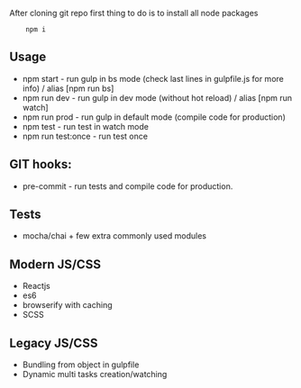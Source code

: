 After cloning git repo first thing to do is to install all node packages

        npm i



## Usage
* npm start - run gulp in bs mode (check last lines in gulpfile.js for more info) / alias [npm run bs]
* npm run dev - run gulp in dev mode (without hot reload) / alias [npm run watch]
* npm run prod - run gulp in default mode (compile code for production)
* npm test - run test in watch mode
* npm run test:once - run test once



## GIT hooks:
* pre-commit -  run tests and compile code for production.



## Tests
* mocha/chai + few extra commonly used modules



## Modern JS/CSS
* Reactjs
* es6
* browserify with caching
* SCSS



## Legacy JS/CSS
* Bundling from object in gulpfile
* Dynamic multi tasks creation/watching


